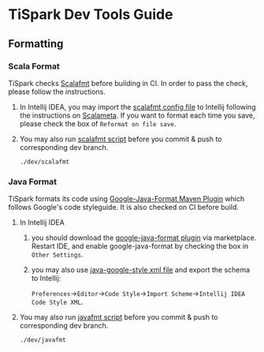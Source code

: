# TiSpark Dev Tools Guide

## Formatting

### Scala Format

TiSpark checks [Scalafmt](https://github.com/scalameta/scalafmt/) before building in CI. In order to pass the check, please follow the instructions.

1. In Intellij IDEA, you may import the [scalafmt config file](./.scalafmt.conf) to Intellij following the instructions on [Scalameta](https://scalameta.org/scalafmt/docs/installation.html#intellij). If you want to format each time you save, please check the box of `Reformat on file save`.

2. You may also run [scalafmt script](./scalafmt) before you commit & push to corresponding dev branch.

    ```shell script
   ./dev/scalafmt
    ```

### Java Format

TiSpark formats its code using [Google-Java-Format Maven Plugin](https://github.com/coveooss/fmt-maven-plugin) which follows Google's code styleguide. It is also checked on CI before build.

1. In Intellij IDEA

    1. you should download the [google-java-format plugin]() via marketplace. Restart IDE, and enable google-java-format by checking the box in `Other Settings`.

    2. you may also use [java-google-style xml file](./intellij-java-google-style.xml) and export the schema to Intellij: 

        `Preferences`->`Editor`->`Code Style`->`Import Scheme`->`Intellij IDEA Code Style XML`.

2. You may also run [javafmt script](./javafmt) before you commit & push to corresponding dev branch.

    ```shell script
   ./dev/javafmt
    ```